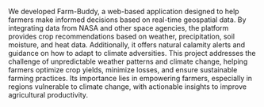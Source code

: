 We developed Farm-Buddy, a web-based application designed to help farmers make informed decisions based on real-time geospatial data. By integrating data from NASA and other space agencies, the platform provides crop recommendations based on weather, precipitation, soil moisture, and heat data. Additionally, it offers natural calamity alerts and guidance on how to adapt to climate adversities. This project addresses the challenge of unpredictable weather patterns and climate change, helping farmers optimize crop yields, minimize losses, and ensure sustainable farming practices. Its importance lies in empowering farmers, especially in regions vulnerable to climate change, with actionable insights to improve agricultural productivity.
